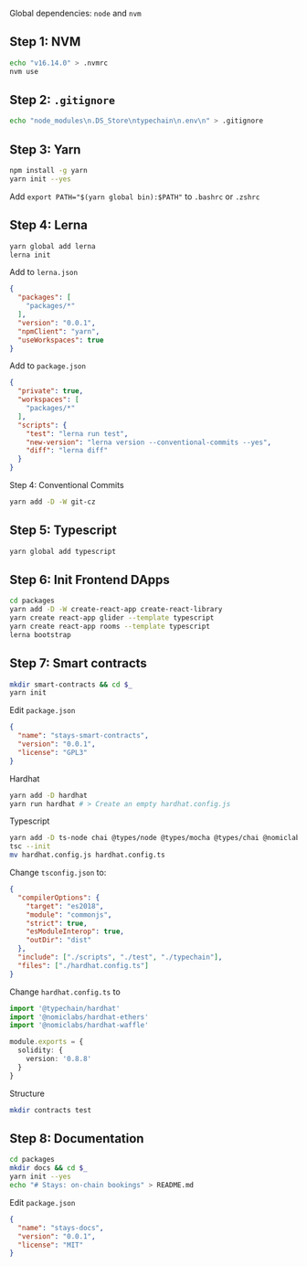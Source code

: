 Global dependencies: `node` and `nvm`

## Step 1: NVM

```bash
echo "v16.14.0" > .nvmrc
nvm use
```

## Step 2: `.gitignore`

```bash
echo "node_modules\n.DS_Store\ntypechain\n.env\n" > .gitignore
```

## Step 3: Yarn

```bash
npm install -g yarn
yarn init --yes
```

Add `export PATH="$(yarn global bin):$PATH"` to `.bashrc` or `.zshrc`

## Step 4: Lerna

```bash
yarn global add lerna
lerna init
```

Add to `lerna.json`

```json
{
  "packages": [
    "packages/*"
  ],
  "version": "0.0.1",
  "npmClient": "yarn",
  "useWorkspaces": true
}
```

Add to `package.json`

```json
{
  "private": true,
  "workspaces": [
    "packages/*"
  ],
  "scripts": {
    "test": "lerna run test",
    "new-version": "lerna version --conventional-commits --yes",
    "diff": "lerna diff"
  }
}
```

Step 4: Conventional Commits

```bash
yarn add -D -W git-cz
```

## Step 5: Typescript

```bash
yarn global add typescript
```

## Step 6: Init Frontend DApps

```bash
cd packages
yarn add -D -W create-react-app create-react-library
yarn create react-app glider --template typescript
yarn create react-app rooms --template typescript
lerna bootstrap
```

## Step 7: Smart contracts

```bash
mkdir smart-contracts && cd $_
yarn init
```

Edit `package.json`

```json
{
  "name": "stays-smart-contracts",
  "version": "0.0.1",
  "license": "GPL3"
}
```

Hardhat

```bash
yarn add -D hardhat
yarn run hardhat # > Create an empty hardhat.config.js
```

Typescript

```bash
yarn add -D ts-node chai @types/node @types/mocha @types/chai @nomiclabs/hardhat-ethers ethers @nomiclabs/hardhat-waffle ethereum-waffle chai typechain@7.0.0 @typechain/hardhat @typechain/ethers-v5
tsc --init
mv hardhat.config.js hardhat.config.ts
```

Change `tsconfig.json` to:

```json
{
  "compilerOptions": {
    "target": "es2018",
    "module": "commonjs",
    "strict": true,
    "esModuleInterop": true,
    "outDir": "dist"
  },
  "include": ["./scripts", "./test", "./typechain"],
  "files": ["./hardhat.config.ts"]
}
```

Change `hardhat.config.ts` to

```typescript
import '@typechain/hardhat'
import '@nomiclabs/hardhat-ethers'
import '@nomiclabs/hardhat-waffle'

module.exports = {
  solidity: {
    version: '0.8.8'
  }
}
```

Structure

```bash
mkdir contracts test
```

## Step 8: Documentation

```bash
cd packages
mkdir docs && cd $_
yarn init --yes
echo "# Stays: on-chain bookings" > README.md
```

Edit `package.json`

```json
{
  "name": "stays-docs",
  "version": "0.0.1",
  "license": "MIT"
}
```